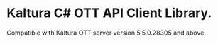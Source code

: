 # Kaltura C# OTT API Client Library.
Compatible with Kaltura OTT server version 5.5.0.28305 and above.
